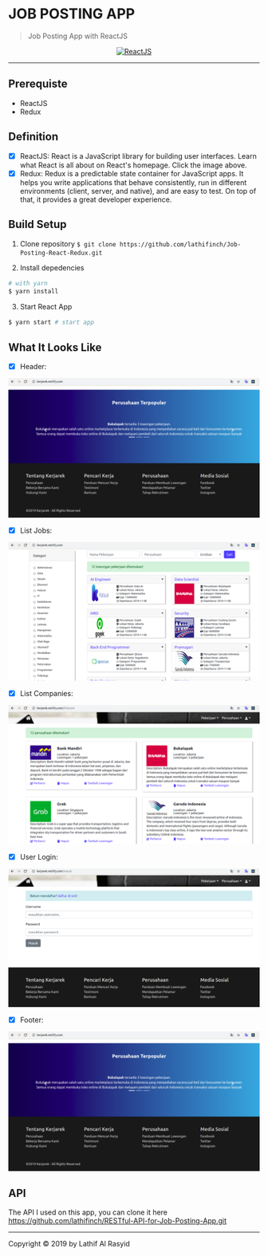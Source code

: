 # JOB POSTING APP

> Job Posting App with ReactJS

<p align="center">
  <a href="https://reactjs.org/">
    <img title="ReactJS" src="https://cdn.worldvectorlogo.com/logos/react.svg">
  </a>
</p>

---

## Prerequiste

- ReactJS
- Redux

## Definition

- [x] ReactJS: React is a JavaScript library for building user interfaces. Learn what React is all about on React's homepage. Click the image above.
- [x] Redux: Redux is a predictable state container for JavaScript apps. It helps you write applications that behave consistently, run in different environments (client, server, and native), and are easy to test. On top of that, it provides a great developer experience.

## Build Setup

1. Clone repository
   `$ git clone https://github.com/lathifinch/Job-Posting-React-Redux.git`

2. Install depedencies

```bash
# with yarn
$ yarn install
```

3. Start React App

```bash
$ yarn start # start app
```

## What It Looks Like

- [x] Header:

![header](https://github.com/lathifinch/Job-Posting-React-Redux/blob/master/images/footer.png)

- [x] List Jobs:

![listjob](https://github.com/lathifinch/Job-Posting-React-Redux/blob/master/images/listjob.png)

- [x] List Companies:

![listcom](https://github.com/lathifinch/Job-Posting-React-Redux/blob/master/images/listcom.png)

- [x] User Login:

![login](https://github.com/lathifinch/Job-Posting-React-Redux/blob/master/images/login.png)

- [x] Footer:

![footer](https://github.com/lathifinch/Job-Posting-React-Redux/blob/master/images/footer.png)

## API

The API I used on this app, you can clone it here https://github.com/lathifinch/RESTful-API-for-Job-Posting-App.git

---

Copyright © 2019 by Lathif Al Rasyid

